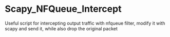 # Scapy_NFQueue_Intercept
Useful script for intercepting output traffic with nfqueue filter, modify it with scapy and send it, while also drop the original packet
